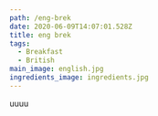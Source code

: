```yaml
---
path: /eng-brek
date: 2020-06-09T14:07:01.528Z
title: eng brek
tags:
  - Breakfast
  - British
main_image: english.jpg
ingredients_image: ingredients.jpg
---
```

uuuu